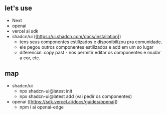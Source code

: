  ## let's use
  - Next
  - openai
  - vercel ai sdk
  - shadcn/ui ([https://ui.shadcn.com/docs/installation])
    - tens seus componentes estilizados e disponibilizou pra comunidade.
    - ele pegou outros componentes estilizados e add em um so lugar
    - diferencial: copy past - nos permitir editar os componentes e mudar a cor, etc.

## map
  - shadcn/ui
    - npx shadcn-ui@latest init
    - npx shadcn-ui@latest add (vai pedir os componentes)
  - openai ([https://sdk.vercel.ai/docs/guides/openai])
    - npm i ai openai-edge
